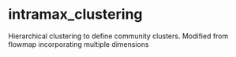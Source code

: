 # intramax_clustering
Hierarchical clustering to define community clusters. Modified from flowmap incorporating multiple dimensions
